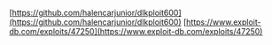 [https://github.com/halencarjunior/dlkploit600](https://github.com/halencarjunior/dlkploit600)
[https://www.exploit-db.com/exploits/47250](https://www.exploit-db.com/exploits/47250)
